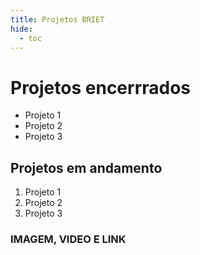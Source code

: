 ```yaml
---
title: Projetos BRIET
hide:
  - toc
---
```


# Projetos encerrrados

- Projeto 1
- Projeto 2
- Projeto 3

## Projetos em andamento

1. Projeto 1
1. Projeto 2
1. Projeto 3

### IMAGEM, VIDEO E LINK




